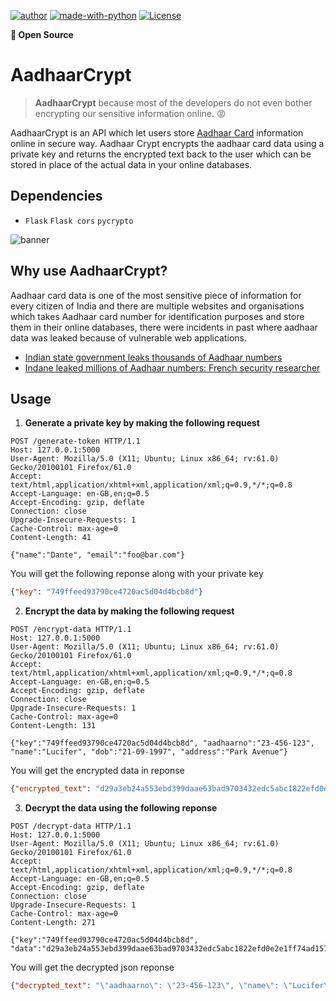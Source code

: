 [![author](https://img.shields.io/badge/Author-PsychoCoder-red.svg)](https://twitter.com/PsychoCodes)
[![made-with-python](https://img.shields.io/badge/Made%20with-Python-green.svg)](https://www.python.org/)
[![License](https://img.shields.io/badge/License-GPL3.0-blue.svg)](https://www.gnu.org/licenses/gpl-3.0.en.html)

**:purple_heart: Open Source**
# AadhaarCrypt

> **AadhaarCrypt** because most of the developers do not even bother encrypting our sensitive information online. :rage:

AadhaarCrypt is an API which let users store [Aadhaar Card](https://uidai.gov.in/) information online in secure way. Aadhaar Crypt encrypts the aadhaar card data using a private key and returns the encrypted text back to the user which can be stored in place of the actual data in your online databases.

## Dependencies

* `Flask` `Flask cors` `pycrypto`


![banner](https://i.imgur.com/zjeu2EM.png)

## Why use AadhaarCrypt?

Aadhaar card data is one of the most sensitive piece of information for every citizen of India and there are multiple websites and organisations which takes Aadhaar card number for identification purposes and store them in their online databases, there were incidents in past where aadhaar data was leaked because of vulnerable web applications.

* [Indian state government leaks thousands of Aadhaar numbers](https://techcrunch.com/2019/01/31/aadhaar-data-leak/)
* [Indane leaked millions of Aadhaar numbers: French security researcher](https://economictimes.indiatimes.com/news/politics-and-nation/indane-leaked-millions-of-aadhaar-numbers-french-security-researcher/articleshow/68058639.cms)


## Usage

1. **Generate a private key by making the following request**

```
POST /generate-token HTTP/1.1
Host: 127.0.0.1:5000
User-Agent: Mozilla/5.0 (X11; Ubuntu; Linux x86_64; rv:61.0) Gecko/20100101 Firefox/61.0
Accept: text/html,application/xhtml+xml,application/xml;q=0.9,*/*;q=0.8
Accept-Language: en-GB,en;q=0.5
Accept-Encoding: gzip, deflate
Connection: close
Upgrade-Insecure-Requests: 1
Cache-Control: max-age=0
Content-Length: 41

{"name":"Dante", "email":"foo@bar.com"}
```

You will get the following reponse along with your private key

```json
{"key": "749ffeed93790ce4720ac5d04d4bcb8d"}
```
2. **Encrypt the data by making the following request**

```
POST /encrypt-data HTTP/1.1
Host: 127.0.0.1:5000
User-Agent: Mozilla/5.0 (X11; Ubuntu; Linux x86_64; rv:61.0) Gecko/20100101 Firefox/61.0
Accept: text/html,application/xhtml+xml,application/xml;q=0.9,*/*;q=0.8
Accept-Language: en-GB,en;q=0.5
Accept-Encoding: gzip, deflate
Connection: close
Upgrade-Insecure-Requests: 1
Cache-Control: max-age=0
Content-Length: 131

{"key":"749ffeed93790ce4720ac5d04d4bcb8d", "aadhaarno":"23-456-123", "name":"Lucifer", "dob":"21-09-1997", "address":"Park Avenue"}
```
You will get the encrypted data in reponse

```json
{"encrypted_text": "d29a3eb24a553ebd399daae63bad9703432edc5abc1822efd0e2e1ff74ad15784c45f1e5474593c9b34672b7ddf6a11d86d7d55a951ff24a3bd7628c6e654bed27ab407fcd6120bdab55c82e2b93cc6eff980869c48833b9a599d8262795c29787846567c3d09ea220fb5492d5"}
```

3. **Decrypt the data using the following reponse**

```
POST /decrypt-data HTTP/1.1
Host: 127.0.0.1:5000
User-Agent: Mozilla/5.0 (X11; Ubuntu; Linux x86_64; rv:61.0) Gecko/20100101 Firefox/61.0
Accept: text/html,application/xhtml+xml,application/xml;q=0.9,*/*;q=0.8
Accept-Language: en-GB,en;q=0.5
Accept-Encoding: gzip, deflate
Connection: close
Upgrade-Insecure-Requests: 1
Cache-Control: max-age=0
Content-Length: 271

{"key":"749ffeed93790ce4720ac5d04d4bcb8d", "data":"d29a3eb24a553ebd399daae63bad9703432edc5abc1822efd0e2e1ff74ad15784c45f1e5474593c9b34672b7ddf6a11d86d7d55a951ff24a3bd7628c6e654bed27ab407fcd6120bdab55c82e2b93cc6eff980869c48833b9a599d8262795c29787846567c3d09ea220fb5492d5"}
```

You will get the decrypted json reponse

```json
{"decrypted_text": "\"aadhaarno\": \"23-456-123\", \"name\": \"Lucifer\", \"dob\": \"21-09-1997\", \"address\": \"Park Avenue\"}"}
```
